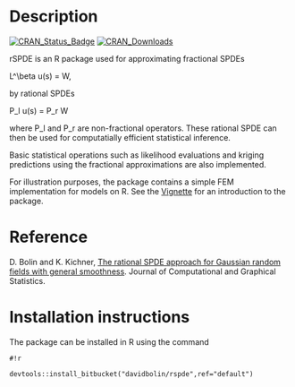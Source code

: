 # Description #

[![CRAN_Status_Badge](http://www.r-pkg.org/badges/version-last-release/rSPDE)](https://cran.r-project.org/package=rSPDE)
[![CRAN_Downloads](https://cranlogs.r-pkg.org/badges/grand-total/rSPDE)](https://cranlogs.r-pkg.org/badges/grand-total/rSPDE)

rSPDE is an R package used for approximating fractional SPDEs 

L^\beta u(s) = W,

by rational SPDEs 

P_l u(s) = P_r W 

where P_l and P_r are non-fractional operators. These rational SPDE can then be used for computatially efficient statistical inference.

Basic statistical operations such as likelihood evaluations and kriging predictions using the fractional approximations are also implemented.

For illustration purposes, the package contains a simple FEM implementation for models on R. See the 
[Vignette][ref2] for an introduction to the package. 

# Reference #
D. Bolin and K. Kichner, [The rational SPDE approach for Gaussian random fields with general smoothness][ref]. Journal of Computational and Graphical Statistics.

# Installation instructions #
The package can be installed in R using the command
```
#!r

devtools::install_bitbucket("davidbolin/rspde",ref="default")
```

[ref]: https://www.tandfonline.com/doi/full/10.1080/10618600.2019.1665537  "The rational SPDE approach for Gaussian random fields with general smoothness"
[ref2]: https://cran.r-project.org/web/packages/rSPDE/vignettes/rspde.html "Vignette"